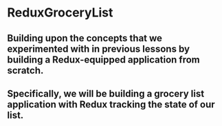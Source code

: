 # ReduxGroceryList

## Building upon the concepts that we experimented with in previous lessons by building a Redux-equipped application from scratch.

## Specifically, we will be building a grocery list application with Redux tracking the state of our list.
